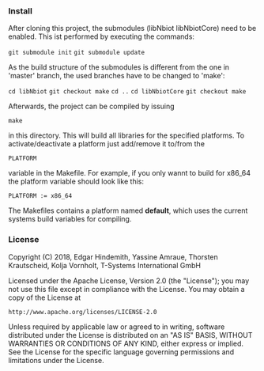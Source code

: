 ### Install

After cloning this project, the submodules (libNbiot libNbiotCore) need to be enabled.
This ist performed by executing the commands:

`git submodule init`
`git submodule update`

As the build structure of the submodules is different from the one in 'master' branch, the used
branches have to be changed to 'make':

`cd libNbiot`
`git checkout make`
`cd ..`
`cd libNbiotCore`
`git checkout make`

Afterwards, the project can be compiled by issuing

`make`

in this directory. This will build all libraries for the specified platforms. To activate/deactivate a
platform just add/remove it to/from the

`PLATFORM`

variable in the Makefile. For example, if you only wannt to build for x86_64 the platform variable should
look like this:

`PLATFORM := x86_64`

The Makefiles contains a platform named **default**, which uses the current systems build variables for
compiling.


### License

Copyright (C) 2018, Edgar Hindemith, Yassine Amraue, Thorsten Krautscheid, Kolja Vornholt, T-Systems International GmbH

Licensed under the Apache License, Version 2.0 (the "License");
you may not use this file except in compliance with the License.
You may obtain a copy of the License at

    http://www.apache.org/licenses/LICENSE-2.0

Unless required by applicable law or agreed to in writing, software
distributed under the License is distributed on an "AS IS" BASIS,
WITHOUT WARRANTIES OR CONDITIONS OF ANY KIND, either express or implied.
See the License for the specific language governing permissions and
limitations under the License.
